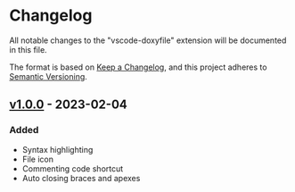 # Changelog

All notable changes to the "vscode-doxyfile" extension will be documented in this file.

The format is based on [Keep a Changelog](https://keepachangelog.com/en/1.0.0/),
and this project adheres to [Semantic Versioning](https://semver.org/spec/v2.0.0.html).

## [v1.0.0] - 2023-02-04

### Added

- Syntax highlighting
- File icon
- Commenting code shortcut
- Auto closing braces and apexes

[v1.0.0]: https://github.com/samubarb/vscode-doxyfile/releases/tag/v1.0.0

